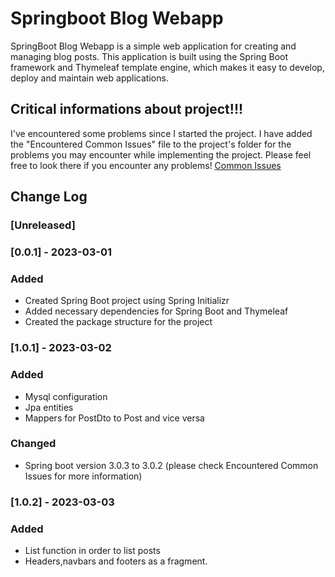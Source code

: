 # Springboot Blog Webapp 
 SpringBoot Blog Webapp is a simple web application for creating and managing blog posts. This application is built using the Spring Boot framework and Thymeleaf template engine, which makes it easy to develop, deploy and maintain web applications.













## Critical informations about project!!!
I've encountered some problems since I started the project. I have added the "Encountered Common Issues" file to the project's folder for the problems you may encounter while implementing the project. Please feel free to look there if you encounter any problems!
[Common Issues](https://raw.githubusercontent.com/berkaybarisalgun/springboot-blog-webapp/main/Encountered-Common-Issues.md)





## Change Log
### [Unreleased]

### [0.0.1] - 2023-03-01
### Added
- Created Spring Boot project using Spring Initializr
- Added necessary dependencies for Spring Boot and Thymeleaf
- Created the package structure for the project


### [1.0.1] - 2023-03-02
### Added
- Mysql configuration
- Jpa entities
- Mappers for PostDto to Post and vice versa
### Changed
- Spring boot version 3.0.3 to 3.0.2 (please check Encountered Common Issues for more information)


### [1.0.2] - 2023-03-03
### Added
- List function in order to list posts
- Headers,navbars and footers as a fragment.

